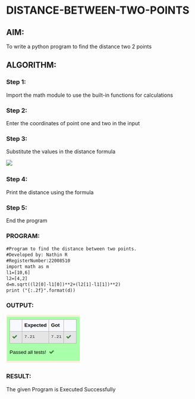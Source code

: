 # DISTANCE-BETWEEN-TWO-POINTS

## AIM:
To write a python program to find the distance two 2 points
## ALGORITHM:
### Step 1: 
Import the math module to use the built-in functions for calculations
### Step 2: 
Enter the coordinates of point one and two in the input
### Step 3: 
Substitute the values in the distance formula 

![](formula.JPG)
### Step 4: 
Print the distance using the formula
### Step 5:
End the program
### PROGRAM:
```
#Program to find the distance between two points.
#Developed by: Nathin R
#RegisterNumber:22008510
import math as m
l1=[10,6]
l2=[4,2]
d=m.sqrt((l2[0]-l1[0])**2+(l2[1]-l1[1])**2)
print ("{:.2f}".format(d))
```
  


### OUTPUT:
![Output!](/distance.png)


### RESULT:
The given Program is Executed Successfully
